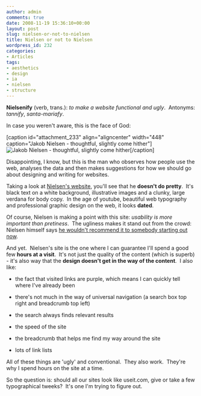 ```yaml
---
author: admin
comments: true
date: 2008-11-19 15:36:10+00:00
layout: post
slug: nielsen-or-not-to-nielsen
title: Nielsen or not to Nielsen
wordpress_id: 232
categories:
- Articles
tags:
- aesthetics
- design
- ia
- nielsen
- structure
---
```


**Nielsenify** (verb, trans.): _to make a website functional and ugly_.  Antonyms: _tannify_, _santa-mariafy_.

In case you weren't aware, this is the face of God:

[caption id="attachment_233" align="aligncenter" width="448" caption="Jakob Nielsen - thoughtful, slightly come hither"]![Jakob Nielsen - thoughtful, slightly come hither](http://leonpaternoster.com/wp-content/uploads/2008/11/nielsen.jpg)[/caption]

Disappointing, I know, but this is the man who observes how people use the web, analyses the data and then makes suggestions for how we should go about designing and writing for websites.

Taking a look at [Nielsen's website](http://useit.com), you'll see that he **doesn't do pretty**.  It's black text on a white background, illustrative images and a clunky, large verdana for body copy.  In the age of youtube, beautiful web typography and professional graphic design on the web, it looks **dated**.

Of course, Nielsen is making a point with this site: _usability is more important than pretiness_.  The ugliness makes it stand out from the crowd: Nielsen himself says [he wouldn't recommend it to somebody starting out now](http://www.guardian.co.uk/technology/2007/aug/09/guardianweeklytechnologysection.interviews).

And yet.  Nielsen's site is the one where I can guarantee I'll spend a good few **hours at a visit**.  It's not just the quality of the content (which is superb) - it's also way that the **design doesn't get in the way of the content**.  I also like:



	
  * the fact that visited links are purple, which means I can quickly tell where I've already been

	
  * there's not much in the way of universal navigation (a search box top right and breadcrumb top left)

	
  * the search always finds relevant results

	
  * the speed of the site

	
  * the breadcrumb that helps me find my way around the site

	
  * lots of link lists


All of these things are 'ugly' and conventional.  They also work.  They're why I spend hours on the site at a time.

So the question is: should all our sites look like useit.com, give or take a few typographical tweeks?  It's one I'm trying to figure out.
